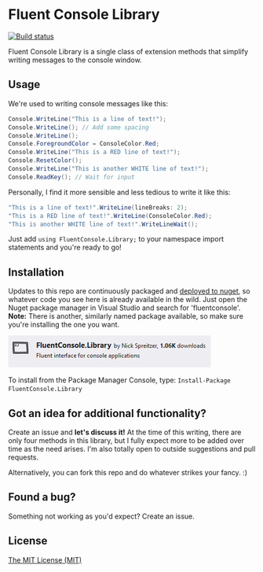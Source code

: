 # Fluent Console Library

[![Build status](https://ci.appveyor.com/api/projects/status/d1g6pl6x4uuyf9hl?svg=true)](https://ci.appveyor.com/project/refactorsaurusrex/fluentconsole)

Fluent Console Library is a single class of extension methods that simplify writing messages to the console window.

## Usage
We're used to writing console messages like this:

```csharp
Console.WriteLine("This is a line of text!");
Console.WriteLine(); // Add some spacing
Console.WriteLine();
Console.ForegroundColor = ConsoleColor.Red;
Console.WriteLine("This is a RED line of text!");
Console.ResetColor();
Console.WriteLine("This is another WHITE line of text!");
Console.ReadKey(); // Wait for input
```

Personally, I find it more sensible and less tedious to write it like this:

```csharp
"This is a line of text!".WriteLine(lineBreaks: 2);
"This is a RED line of text!".WriteLine(ConsoleColor.Red);
"This is another WHITE line of text!".WriteLineWait();
```

Just add `using FluentConsole.Library;` to your namespace import statements and you're ready to go!

## Installation
Updates to this repo are continuously packaged and [deployed to nuget](https://www.nuget.org/packages/FluentConsole.Library/), so whatever code you see here is already available in the wild. Just open the Nuget package manager in Visual Studio and search for 'fluentconsole'. **Note:** There is another, similarly named package available, so make sure you're installing the one you want.

![Nuget Package Manager Search Result](https://raw.githubusercontent.com/refactorsaurusrex/FluentConsole/master/Images/NuGetPackageManagerSearchResult.png)

To install from the Package Manager Console, type: `Install-Package FluentConsole.Library`

## Got an idea for additional functionality?
Create an issue and **let's discuss it!** At the time of this writing, there are only four methods in this library, but I fully expect more to be added over time as the need arises. I'm also totally open to outside suggestions and pull requests.

Alternatively, you can fork this repo and do whatever strikes your fancy. :)

## Found a bug?
Something not working as you'd expect? Create an issue.

## License
[The MIT License (MIT)](https://github.com/refactorsaurusrex/FluentConsole/blob/MinorUpdates/license.md)
